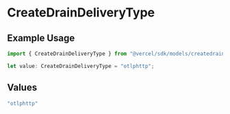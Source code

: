 # CreateDrainDeliveryType

## Example Usage

```typescript
import { CreateDrainDeliveryType } from "@vercel/sdk/models/createdrainop.js";

let value: CreateDrainDeliveryType = "otlphttp";
```

## Values

```typescript
"otlphttp"
```